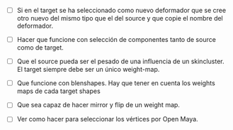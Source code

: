 - [ ] Si en el target  se ha seleccionado como nuevo deformador que se cree otro nuevo del mismo tipo que el del source y que copie el nombre del deformador.
- [ ] Hacer que funcione con selección de componentes tanto de source como de target.
- [ ] Que el source pueda ser el pesado de una influencia de un skincluster. El target siempre debe ser un único weight-map.
- [ ] Que funcione con blenshapes. Hay que tener en cuenta los weights maps de cada target shapes
- [ ] Que sea capaz de hacer mirror y flip de un weight map.
- [ ] Ver como hacer para seleccionar los vértices por Open Maya.

